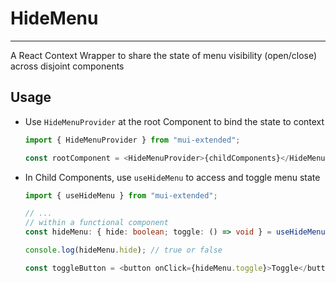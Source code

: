 # HideMenu

---

A React Context Wrapper to share the state of menu visibility (open/close) across disjoint components

## Usage

- Use `HideMenuProvider` at the root Component to bind the state to context

  ```typescript
  import { HideMenuProvider } from "mui-extended";

  const rootComponent = <HideMenuProvider>{childComponents}</HideMenuProvider>;
  ```

- In Child Components, use `useHideMenu` to access and toggle menu state

  ```typescript
  import { useHideMenu } from "mui-extended";

  // ...
  // within a functional component
  const hideMenu: { hide: boolean; toggle: () => void } = useHideMenu();

  console.log(hideMenu.hide); // true or false

  const toggleButton = <button onClick={hideMenu.toggle}>Toggle</button>;
  ```

